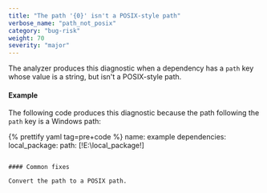 ```yaml
---
title: "The path '{0}' isn't a POSIX-style path"
verbose_name: "path_not_posix"
category: "bug-risk"
weight: 70
severity: "major"
---
```

The analyzer produces this diagnostic when a dependency has a `path` key
whose value is a string, but isn't a POSIX-style path.

#### Example

The following code produces this diagnostic because the path following the
`path` key is a Windows path:

{% prettify yaml tag=pre+code %}
name: example
dependencies:
  local_package:
    path: [!E:\local_package!]
```

#### Common fixes

Convert the path to a POSIX path.
